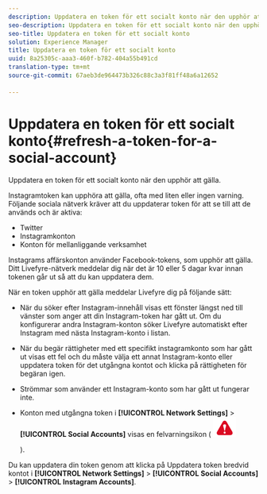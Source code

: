 ```yaml
---
description: Uppdatera en token för ett socialt konto när den upphör att gälla.
seo-description: Uppdatera en token för ett socialt konto när den upphör att gälla.
seo-title: Uppdatera en token för ett socialt konto
solution: Experience Manager
title: Uppdatera en token för ett socialt konto
uuid: 8a25305c-aaa3-460f-b782-404a55b491cd
translation-type: tm+mt
source-git-commit: 67aeb3de964473b326c88c3a3f81ff48a6a12652

---
```



# Uppdatera en token för ett socialt konto{#refresh-a-token-for-a-social-account}

Uppdatera en token för ett socialt konto när den upphör att gälla.

Instagramtoken kan upphöra att gälla, ofta med liten eller ingen varning. Följande sociala nätverk kräver att du uppdaterar token för att se till att de används och är aktiva:

* Twitter
* Instagramkonton
* Konton för mellanliggande verksamhet

Instagrams affärskonton använder Facebook-tokens, som upphör att gälla. Ditt Livefyre-nätverk meddelar dig när det är 10 eller 5 dagar kvar innan tokenen går ut så att du kan uppdatera dem.

När en token upphör att gälla meddelar Livefyre dig på följande sätt:

* När du söker efter Instagram-innehåll visas ett fönster längst ned till vänster som anger att din Instagram-token har gått ut. Om du konfigurerar andra Instagram-konton söker Livefyre automatiskt efter Instagram med nästa Instagram-konto i listan.
* När du begär rättigheter med ett specifikt instagramkonto som har gått ut visas ett fel och du måste välja ett annat Instagram-konto eller uppdatera token för det utgångna kontot och klicka på rättigheten för begäran igen.
* Strömmar som använder ett Instagram-konto som har gått ut fungerar inte.
* Konton med utgångna token i **[!UICONTROL Network Settings]** > **[!UICONTROL Social Accounts]** visas en felvarningsikon ( ![](assets/warningError.png)

   ).

Du kan uppdatera din token genom att klicka på Uppdatera token bredvid kontot i **[!UICONTROL Network Settings]** > **[!UICONTROL Social Accounts]** > **[!UICONTROL Instagram Accounts]**.
